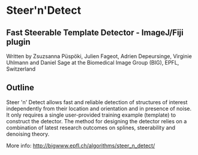 # Steer'n'Detect

## Fast Steerable Template Detector - ImageJ/Fiji plugin
Written by Zsuzsanna Püspöki, Julien Fageot, Adrien Depeursinge, Virginie Uhlmann and Daniel Sage at the Biomedical Image Group (BIG), EPFL, Switzerland

## Outline
Steer 'n' Detect allows fast and reliable detection of structures of interest independently from their location and orientation and in presence of noise. It only requires a single user-provided training example (template) to construct the detector. The method for designing the detector relies on a combination of latest research outcomes on splines, steerability and denoising theory.

More info: http://bigwww.epfl.ch/algorithms/steer_n_detect/